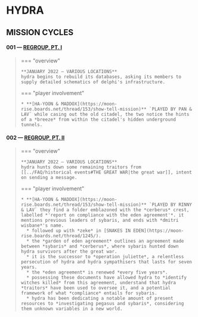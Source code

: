 # HYDRA

## MISSION CYCLES


#### 001 — [REGROUP, PT. I](https://moon-rise.boards.net/thread/39/)

> === "overview"
> 
>     **JANUARY 2022 — VARIOUS LOCATIONS**
>     hydra begins to rebuild its databases, asking its members to supply detailed schematics of delphi's infrastructure.
> 
> === "player involvement"
> 
>     * **[HA-YOON & MADDOX](https://moon-rise.boards.net/thread/153/show-tell-mission)** `PLAYED BY PAN & LAV` while casing out the old citadel, the two notice the hints of a *breeze* from within the citadel's hidden underground tunnels.

####  002 — [REGROUP, PT. II](https://moon-rise.boards.net/thread/291/)

> === "overview"
> 
>     **JANUARY 2022 — VARIOUS LOCATIONS**
>     hydra hunts down some remaining traitors from [[../FAQ/historical events#THE GREAT WAR|the great war]], intent on sending a message.
> 
> === "player involvement"
> 
>     * **[HA-YOON & MADDOX](https://moon-rise.boards.net/thread/153/show-tell-mission)** `PLAYED BY RINNY & LAV` they find a folder emblazoned with the *cerberus* crest, labelled *'report on compliance with the eden agreement'*. it mentions previous leaders of sybaris, and ends with *dmitri wisbane*'s name.
> 	    * followed up with *zeke* in [SNAKES IN EDEN](https://moon-rise.boards.net/thread/1245/).
> 	    * the *garden of eden agreement* outlines an agreement made between *sybaris* and *cerberus*, where sybaris hunted down hydra survivors after the great war.
> 	    * it is the successor to *operation juliette*, a relentless persecution of hydra and hydra sympathisers that lasts for seven years.
> 	    * the *eden agreement* is renewed *every five years*.
> 	    * possessing these documents have allowed hydra to *identify witches killed* from this agreement, understand that hydra *traitors* have been used to oversee it, and a potential framework of what *compliance* entails for sybaris.
> 	    * hydra has been dedicating a notable amount of present resources to *investigating pegasus and sybaris*, considering them unknown variables in a new world.